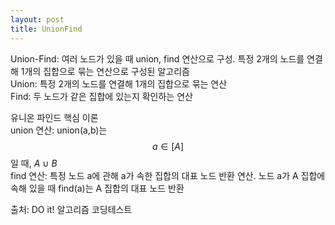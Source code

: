 ```yaml
---
layout: post
title: UnionFind
---
```


Union-Find: 여러 노드가 있을 때 union, find 연산으로 구성. 특정 2개의 노드를 연결해 1개의 집합으로 묶는 연산으로 구성된 알고리즘 <br/>
Union: 특정 2개의 노드를 연결해 1개의 집합으로 묶는 연산 <br/>
Find: 두 노드가 같은 집합에 있는지 확인하는 연산<br/>

유니온 파인드 핵심 이론<br/>
union 연산: union(a,b)는 $$a \in [A]$$일 때, $A$ $\cup$ $B$ <br/>
find 연산: 특정 노드 a에 관해 a가 속한 집합의 대표 노드 반환 연산. 노드 a가 A 집합에 속해 있을 때 find(a)는 A 집합의 대표 노드 반환<br/>


출처: DO it! 알고리즘 코딩테스트


